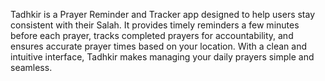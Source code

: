 Tadhkir is a Prayer Reminder and Tracker app designed to help users stay consistent with their Salah. It provides timely reminders a few minutes before each prayer, tracks completed prayers for accountability, and ensures accurate prayer times based on your location. With a clean and intuitive interface, Tadhkir makes managing your daily prayers simple and seamless.